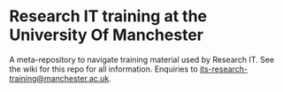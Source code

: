# Research IT training at the University Of Manchester 
A meta-repository to navigate training material used by Research IT. See the wiki for this repo for all information. Enquiries to <its-research-training@manchester.ac.uk>.
